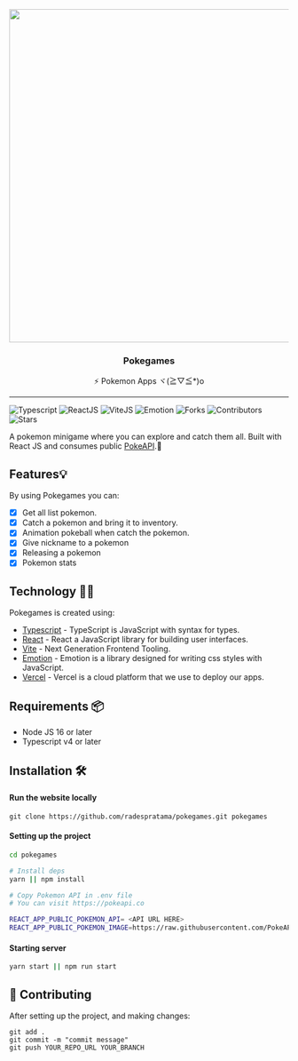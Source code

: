 <div align="center">
  <img align="center" width="600" src="https://github.com/radespratama/pokegames/blob/main/public/static/pokegames-banner.avif?raw=true" />
  <h3 align="center">Pokegames</h3>
  <p align="center">⚡ Pokemon Apps ヾ(≧▽≦*)o</p>
</div>

<hr />

![Typescript](https://img.shields.io/badge/Typescript-3B82F6?style=for-the-badge&logo=Typescript&logoColor=white)
![ReactJS](https://img.shields.io/badge/ReactJs-1F2937?style=for-the-badge&logo=react&logoColor=white)
![ViteJS](https://img.shields.io/badge/ViteJS-1F2937?style=for-the-badge&logo=vite&logoColor=white)
![Emotion](https://img.shields.io/badge/Emotion-352DAC?style=for-the-badge&logo=emotion&logoColor=white)
![Forks](https://img.shields.io/github/forks/radespratama/pokegames?style=for-the-badge)
![Contributors](https://img.shields.io/github/contributors/radespratama/pokegames?style=for-the-badge)
![Stars](https://img.shields.io/github/stars/radespratama/pokegames?style=for-the-badge)

A pokemon minigame where you can explore and catch them all. Built with React JS and consumes public <a href="https://pokeapi.co">PokeAPI</a>.🍺

## Features💡

By using Pokegames you can:

- [x] Get all list pokemon.
- [x] Catch a pokemon and bring it to inventory.
- [x] Animation pokeball when catch the pokemon.
- [x] Give nickname to a pokemon
- [x] Releasing a pokemon
- [x] Pokemon stats

## Technology 👨‍💻

Pokegames is created using:

- [Typescript](https://www.typescriptlang.org) - TypeScript is JavaScript with syntax for types.
- [React](https://reactjs.org) - React a JavaScript library for building user interfaces.
- [Vite](https://vitejs.dev/) - Next Generation Frontend Tooling.
- [Emotion](https://emotion.sh/docs/introduction) - Emotion is a library designed for writing css styles with JavaScript.
- [Vercel](https://vercel.com/) - Vercel is a cloud platform that we use to deploy our apps.

## Requirements 📦

- Node JS 16 or later
- Typescript v4 or later

## Installation 🛠️

#### Run the website locally

```
git clone https://github.com/radespratama/pokegames.git pokegames
```

#### Setting up the project

```bash
cd pokegames

# Install deps
yarn || npm install

# Copy Pokemon API in .env file
# You can visit https://pokeapi.co

REACT_APP_PUBLIC_POKEMON_API= <API URL HERE>
REACT_APP_PUBLIC_POKEMON_IMAGE=https://raw.githubusercontent.com/PokeAPI/sprites/master/sprites/pokemon/
```

#### Starting server

```bash
yarn start || npm run start
```

## 🤞 Contributing

After setting up the project, and making changes:

```git
git add .
git commit -m "commit message"
git push YOUR_REPO_URL YOUR_BRANCH
```
